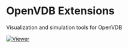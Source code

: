 # OpenVDB Extensions
Visualization and simulation tools for OpenVDB

[![Viewer](https://github.com/bclucas/blob/blob/master/screenshots/buddha_viewer.png)](https://github.com/bclucas/openvdb_extensions/blob/master/openvdb_extensions/src/Viewer.cpp)
